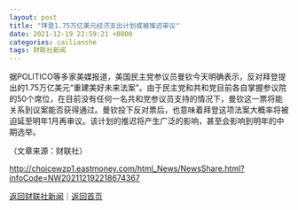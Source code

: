 ```yaml
---
layout: post
title: "拜登1.75万亿美元经济支出计划或被推迟审议"
date: 2021-12-19 22:59:21 +0800
categories: cailianshe
tags: 财联社新闻
---
```

<p>据POLITICO等多家美媒报道，美国民主党参议员曼钦今天明确表示，反对拜登提出的1.75万亿美元“重建美好未来法案”。由于民主党和共和党目前各自掌握参议院的50个席位，在目前没有任何一名共和党参议员支持的情况下，曼钦这一票将能关系到议案能否获得通过。曼钦投下反对票后，也意味着拜登这项法案大概率将被迫延至明年1月再审议。该计划的推迟将产生广泛的影响，甚至会影响到明年的中期选举。</p><p class="em_media">（文章来源：财联社）</p>

<http://choicewzp1.eastmoney.com/html_News/NewsShare.html?infoCode=NW202112192218674367>

[返回财联社新闻](//finews.withounder.com/category/cailianshe.html)｜[返回首页](//finews.withounder.com/)